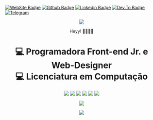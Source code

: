 <p align='center'>
  
[![WebSite Badge](https://img.shields.io/badge/-Website-informational?style=for-the-badge&labelColor=informational&logo=linux&logoColor=white&link=https://anac-dgoulart.netlify.app/)](https://anac-dgoulart.netlify.app/)
[![Github Badge](https://img.shields.io/badge/GitHub-100000?style=for-the-badge&logo=github&logoColor=white&link=https://github.com/printf-ana)](https://github.com/printf-ana)
[![Linkedin Badge](https://img.shields.io/badge/LinkedIn-0077B5?style=for-the-badge&logo=linkedin&logoColor=white&link=https://www.linkedin.com/in/ana-carolina-dias-goulart-86b06b173/)](https://www.linkedin.com/in/ana-carolina-dias-goulart-86b06b173/)
[![Dev.To Badge](https://img.shields.io/badge/dev.to-0A0A0A?style=for-the-badge&logo=dev.to&logoColor=white&link=https://dev.to/print_ana)](https://dev.to/print_ana)
[![Telegram](https://img.shields.io/badge/Telegram-2CA5E0?style=for-the-badge&logo=telegram&logoColor=white&link=https://t.me/print-ana)](https://t.me/print-ana)

</p>

<p align='center'>
  <img src="https://gpvc.arturio.dev/printf-ana">
</p>
<p align='center'>
  Heyy! 👋👋👋👋 
  <br/>
</p>
<h1 align='center'>
  <b>💻 Programadora Front-end Jr. e Web-Designer </b> <br>
  <b>💻 Licenciatura em Computação </b>
  </h1>

<p align='center'>
   <img src="https://img.shields.io/badge/HTML5-E34F26?style=for-the-badge&logo=html5&logoColor=white"/>
  <img src="https://img.shields.io/badge/CSS3-1572B6?style=for-the-badge&logo=css3&logoColor=white"/>
  <img src="https://img.shields.io/badge/JavaScript-F7DF1E?style=for-the-badge&logo=javascript&logoColor=black"/>
  <img src="https://img.shields.io/badge/Bootstrap-563D7C?style=for-the-badge&logo=bootstrap&logoColor=white"/>
  <img src="https://img.shields.io/badge/jQuery-0769AD?style=for-the-badge&logo=jquery&logoColor=white"/>
  <img src="https://img.shields.io/badge/Python-14354C?style=for-the-badge&logo=python&logoColor=white"/>
</p>

<p align='center'>
  <img src="https://github-readme-stats.vercel.app/api?username=printf-ana&show_icons=true&theme=midnight-purple">
</p>

<p align='center'>
  <img src="https://github-readme-stats.vercel.app/api/top-langs/?username=printf-ana&layout=compact&theme=midnight-purple">
</p>


